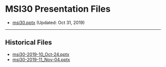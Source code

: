 <!--
This is a machine generated file, and should not be edited, as it will be overwritten with future updates.
-->

# MSI30 Presentation Files

- [msi30.pptx](https://globaleventcdn.blob.core.windows.net/assets/msi/msi30/msi30.pptx) (Updated: Oct 31, 2019)
---
## Historical Files
- [msi30-2019-10_Oct-24.pptx](https://globaleventcdn.blob.core.windows.net/assets/msi/msi30/msi30-2019-10_Oct-24.pptx)
- [msi30-2019-11_Nov-04.pptx](https://globaleventcdn.blob.core.windows.net/assets/msi/msi30/msi30-2019-11_Nov-04.pptx)


